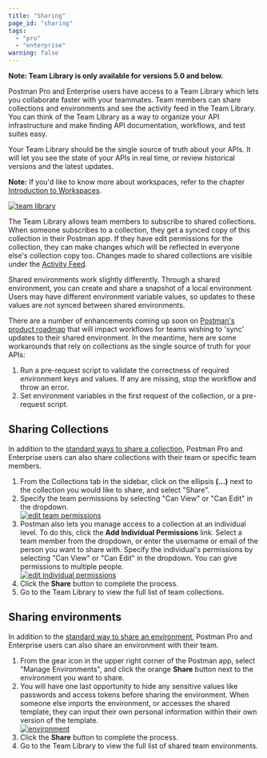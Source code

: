 ```yaml
---
title: "Sharing"
page_id: "sharing"
tags: 
  - "pro"
  - "enterprise"
warning: false
---
```


 **Note: Team Library is only available for versions 5.0 and below.**

Postman Pro and Enterprise users have access to a Team Library which lets you collaborate faster with your teammates. Team members can share collections and environments and see the activity feed in the Team Library. You can think of the Team Library as a way to organize your API infrastructure and make finding API documentation, workflows, and test suites easy.

Your Team Library should be the single source of truth about your APIs. It will let you see the state of your APIs in real time, or review historical versions and the latest updates.

**Note:** If you'd like to know more about workspaces, refer to the chapter [Introduction to Workspaces](/docs/postman/workspaces/intro-to-workspaces/).

[![team library](https://assets.postman.com/postman-docs/59167045.png)](https://assets.postman.com/postman-docs/59167045.png)

The Team Library allows team members to subscribe to shared collections. When someone subscribes to a collection, they get a synced copy of this collection in their Postman app. If they have edit permissions for the collection, they can make changes which will be reflected in everyone else's collection copy too. Changes made to shared collections are visible under the [Activity Feed](/docs/postman/workspaces/changelog-and-restoring-collections/).

Shared environments work slightly differently. Through a shared environment, you can create and share a snapshot of a local environment. Users may have different environment variable values, so updates to these values are not synced between shared environments.

There are a number of enhancements coming up soon on [Postman's product roadmap](https://trello.com/b/4N7PnHAz/postman-roadmap-for-developers) that will impact workflows for teams wishing to 'sync' updates to their shared environment. In the meantime, here are some workarounds that rely on collections as the single source of truth for your APIs:

1. Run a pre-request script to validate the correctness of required environment keys and values. If any are missing, stop the workflow and throw an error.
1. Set environment variables in the first request of the collection, or a pre-request script.

## Sharing Collections

In addition to the [standard ways to share a collection](/docs/postman/collections/sharing-collections/), Postman Pro and Enterprise users can also share collections with their team or specific team members.

1. From the Collections tab in the sidebar, click on the ellipsis **(...)** next to the collection you would like to share, and select "Share".
1. Specify the team permissions by selecting "Can View" or "Can Edit" in the dropdown.  
    [![edit team permissions](https://assets.postman.com/postman-docs/58787441.png)](https://assets.postman.com/postman-docs/58787441.png)
1. Postman also lets you manage access to a collection at an individual level. To do this, click the **Add Individual Permissions** link. Select a team member from the dropdown, or enter the username or email of the person you want to share with. Specify the individual's permissions by selecting "Can View" or "Can Edit" in the dropdown. You can give permissions to multiple people.  
    [![edit individual permissions](https://assets.postman.com/postman-docs/58787572.png)](https://assets.postman.com/postman-docs/58787572.png)
1. Click the **Share** button to complete the process.
1. Go to the Team Library to view the full list of team collections.

## Sharing environments

In addition to the [standard way to share an environment](/docs/postman/environments-and-globals/manage-environments/#share-an-environment), Postman Pro and Enterprise users can also share an environment with their team.

1. From the gear icon in the upper right corner of the Postman app, select "Manage Environments", and click the orange **Share** button next to the environment you want to share.
1. You will have one last opportunity to hide any sensitive values like passwords and access tokens before sharing the environment. When someone else imports the environment, or accesses the shared template, they can input their own personal information within their own version of the template.  
    [![environment](https://assets.postman.com/postman-docs/58787793.png)](https://assets.postman.com/postman-docs/58787793.png)
1. Click the **Share** button to complete the process.
1. Go to the Team Library to view the full list of shared team environments.

